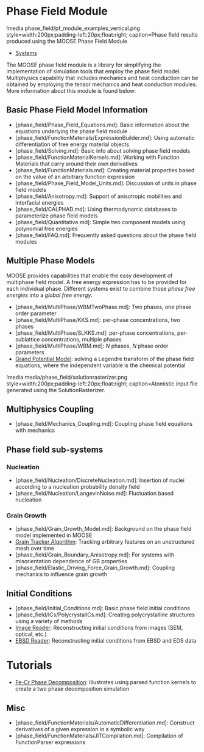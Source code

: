 # Phase Field Module

!media phase_field/pf_module_examples_vertical.png style=width:200px;padding-left:20px;float:right;
       caption=Phase field results produced using the MOOSE Phase Field Module

- [Systems](phase_field/systems.md)

The MOOSE phase field module is a library for simplifying the implementation of simulation tools that
employ the phase field model. Multiphysics capability that includes mechanics and heat conduction can
be obtained by employing the tensor mechanics and heat conduction modules. More information about
this module is found below:

## Basic Phase Field Model Information

- [phase_field/Phase_Field_Equations.md]: Basic information about the equations underlying the phase field module
- [phase_field/FunctionMaterials/ExpressionBuilder.md]: Using automatic differentiation of free energy material objects
- [phase_field/Solving.md]: Basic info about solving phase field models
- [phase_field/FunctionMaterialKernels.md]: Working with Function Materials that carry around their own derivatives
- [phase_field/FunctionMaterials.md]: Creating material properties based on the value of an arbitrary function expression
- [phase_field/Phase_Field_Model_Units.md]: Discussion of units in phase field models
- [phase_field/Anisotropy.md]: Support of anisotropic mobilities and interfacial energies
- [phase_field/CALPHAD.md]: Using thermodynamic databases to parameterize phase field models
- [phase_field/Quantitative.md]: Simple two component models using polynomial free energies
- [phase_field/FAQ.md]: Frequently asked questions about the phase field modules

## Multiple Phase Models

MOOSE provides capabilities that enable the easy development of multiphase field model. A free energy expression has to be provided for each individual phase. Different systems exist to combine those _phase free energies_ into a _global free energy_.

- [phase_field/MultiPhase/WBMTwoPhase.md]: Two phases, one phase order parameter
- [phase_field/MultiPhase/KKS.md]: per-phase concentrations, two phases
- [phase_field/MultiPhase/SLKKS.md]: per-phase concentrations, per-sublattice concentrations, multiple phases
- [phase_field/MultiPhase/WBM.md]: $N$ phases, $N$ phase order parameters
- [Grand Potential Model](/GrandPotentialKernelAction.md): solving a Legendre transform of the phase field equations, where the independent variable is the chemical potential

!media media/phase_field/solutionrasterizer.png style=width:200px;padding-left:20px;float:right; caption=Atomistic input file generated using the SolutionRasterizer.

## Multiphysics Coupling

- [phase_field/Mechanics_Coupling.md]: Coupling phase field equations with mechanics

## Phase field sub-systems

### Nucleation

- [phase_field/Nucleation/DiscreteNucleation.md]: Insertion of nuclei according to a nucleation probability density field
- [phase_field/Nucleation/LangevinNoise.md]: Fluctuation based nucleation

### Grain Growth

- [phase_field/Grain_Growth_Model.md]: Background on the phase field model implemented in MOOSE
- [Grain Tracker Algorithm](/GrainTracker.md): Tracking arbitrary features on an unstructured mesh over time
- [phase_field/Grain_Boundary_Anisotropy.md]: For systems with misorientation dependence of GB properties
- [phase_field/Elastic_Driving_Force_Grain_Growth.md]: Coupling mechanics to influence grain growth

## Initial Conditions

- [phase_field/Initial_Conditions.md]: Basic phase field initial conditions
- [phase_field/ICs/PolycrystalICs.md]: Creating polycrystalline structures using a variety of methods
- [Image Reader](/ImageFunction.md): Reconstructing initial conditions from images (SEM, optical, etc.)
- [EBSD Reader](phase_field/ICs/EBSD.md): Reconstructing initial conditions from EBSD and EDS data

# Tutorials

- [Fe-Cr Phase Decomposition](phase_field/Tutorial.md): Illustrates using parsed function kernels to create a two phase decomposition simulation

## Misc

- [phase_field/FunctionMaterials/AutomaticDifferentiation.md]: Construct derivatives of a given expression in a symbolic way
- [phase_field/FunctionMaterials/JITCompilation.md]: Compilation of FunctionParser expressions
